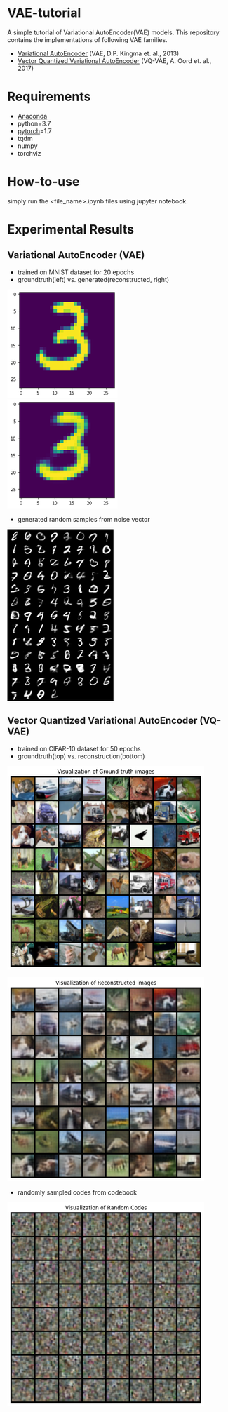 # VAE-tutorial
A simple tutorial of Variational AutoEncoder(VAE) models. This repository contains the implementations of following VAE families.


* [Variational AutoEncoder](https://arxiv.org/pdf/1312.6114.pdf) (VAE, D.P. Kingma et. al., 2013)
* [Vector Quantized Variational AutoEncoder](https://arxiv.org/pdf/1711.00937.pdf) (VQ-VAE, A. Oord et. al., 2017)

# Requirements
* [Anaconda](https://www.anaconda.com/products/individual#Downloads)
* python=3.7
* [pytorch](https://pytorch.org/)=1.7
* tqdm
* numpy
* torchviz

# How-to-use
simply run the <file_name>.ipynb files using jupyter notebook.

# Experimental Results
## Variational AutoEncoder (VAE)
- trained on MNIST dataset for 20 epochs
- groundtruth(left) vs. generated(reconstructed, right)

![VAE_ground_truth](./assets/VAE_ground_truth.png) ![VAE_reconstructed](./assets/VAE_reconstructed.png)

- generated random samples from noise vector

![VAE_generated_sample](./assets/VAE_generated_random_sample.png)

## Vector Quantized Variational AutoEncoder (VQ-VAE)
- trained on CIFAR-10 dataset for 50 epochs
- groundtruth(top) vs. reconstruction(bottom)

![VQ-VAE_ground_truth](./assets/VQ-VAE_ground_truth.png) 

![VQ-VAE_reconstructed](./assets/VQ-VAE_reconstructed.png)


- randomly sampled codes from codebook

![VQ-VAE_random_codes](./assets/VQ-VAE_random_codes.png)


